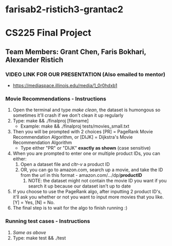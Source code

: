# farisab2-ristich3-grantac2


# CS225 Final Project
## Team Members: Grant Chen, Faris Bokhari, Alexander Ristich

### VIDEO LINK FOR OUR PRESENTATION (Also emailed to mentor)
* https://mediaspace.illinois.edu/media/1_0r0hdxb1

### Movie Recommendations - Instructions
1. Open the terminal and type *make clean*, the dataset is humongous so sometimes it'll crash if we don't clean it up regularly
2. Type: make && ./finalproj [filename]
   - Example: make && ./finalproj tests/movies_small.txt
3. Then you will be prompted with 2 choices [PR] = PageRank Movie Recommendation Algorithm, or [DIJK] = Dijkstra's Movie Recommendation Algorithm
   - Type either "PR" or "DIJK" **exactly as shown** (case sensitive)
4. When you are prompted to enter one or multiple product IDs, you can either:
   1. Open a dataset file and *cltr-v* a product ID
   2. OR, you can go to amazon.com, search up a movie, and take the ID from the url in this format - amazon.com/.../dp/**productID**
      1. NOTE: the dataset might not contain the movie ID you want if you search it up because our dataset isn't up to date
5. If you choose to use the PageRank algo, after inputting 2 product ID's, it'll ask you whether or not you want to input more movies that you like. [Y] = Yes, [N] = No.
6. The final step is to wait for the algo to finish running :)

### Running test cases - Instructions
1. *Same as above*
2. Type: make test && ./test
